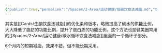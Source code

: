 ```yaml
---
{"publish":true,"permalink":"/Spaces/2-Area/运动健康/低碳饮食法减脂.md","title":"低碳饮食法减脂","created":"2022-11-24","modified":"2023-03-14","published":"2025-07-12T17:46:46.558+08:00","cssclasses":""}
---
```



其实是[[Cards/生酮饮食法减脂]]的优化柔和版本，略微提高了碳水的供能比例，大大降低了脂肪的功能比例，提升了蛋白质的功能比例。这个方法也是健美圈常用的[[Spaces/2-Area/运动健康/碳水循环饮食法减脂]]里面的一个循环子部分。

6个月内的短期减脂，效果不错，但不能长期采用。
